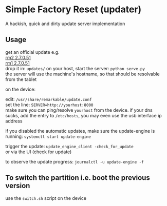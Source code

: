 # Simple Factory Reset (updater)
A hackish, quick and dirty update server implementation

## Usage
get an official update e.g.   
[rm2 2.7.0.51](https://eu-central-1.linodeobjects.com:443/remarkable-2/build/reMarkable%20Device%20Beta/RM110/2.7.0.51/2.7.0.51_reMarkable2.signed)  
[rm1 2.7.0.51](https://eu-central-1.linodeobjects.com:443/remarkable-2/build/reMarkable%20Device%20Beta/RM110/2.7.0.51/2.7.0.51_reMarkable.signed)  
drop it in:
`updates/`
on your host, start the server: `python serve.py`  
the server will use the machine's hostname, so that should be resolvable from the tablet

on the device:

edit: `/usr/share/remarkable/update.conf`  
set the line: `SERVER=http://yourhost:8000`  
make sure you can ping/resolve `yourhost` from the device. 
if your dns sucks, add the entry to `/etc/hosts`, you may even use the usb interface ip address

if you disabled the automatic updates, make sure the update-engine is running: `systemctl start update-engine`

trigger the update: `update_engine_client -check_for_update`  
or via the UI (check for update)

to observe the update progress: `journalctl -u update-engine -f`  


## To switch the partition i.e. boot the previous version
use the `switch.sh` script on the device

